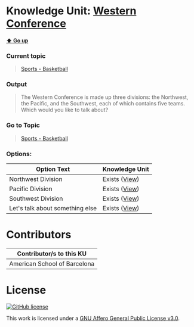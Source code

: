 # Knowledge Unit: [Western Conference](../../knowledge_units/sports-basketball/western-conference.md)

#### [:arrow_up: Go up](../../topics/sports-basketball.md)
### Current topic
> [Sports - Basketball](../../topics/sports-basketball.md)
### Output
> The Western Conference is made up three divisions: the Northwest, the Pacific, and the Southwest, each of which contains five teams. Which would you like to talk about?
### Go to Topic
> [Sports - Basketball](../../topics/sports-basketball.md)

### Options: 

| Option Text | Knowledge Unit |
| - | - |  
| Northwest Division  |  Exists ([View](../../knowledge_units/sports-basketball/northwest-division.md))  |  
| Pacific Division  |  Exists ([View](../../knowledge_units/sports-basketball/pacific-division.md))  |  
| Southwest Division  |  Exists ([View](../../knowledge_units/sports-basketball/southwest-division.md))  |  
| Let&#039;s talk about something else  |  Exists ([View](../../knowledge_units/sports-basketball/lets-talk-about-something-else.md))  | 

# Contributors

| Contributor/s to this KU |
| - | 
| American School of Barcelona |

# License
[![GitHub license](https://img.shields.io/github/license/inbrainz/cerebro)](https://github.com/inbrainz/cerebro/blob/master/LICENSE)

This work is licensed under a [GNU Affero General Public License v3.0](https://www.gnu.org/licenses/agpl-3.0.txt).
